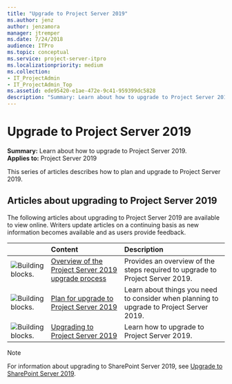 ```yaml
---
title: "Upgrade to Project Server 2019"
ms.author: jenz
author: jenzamora
manager: jtremper
ms.date: 7/24/2018
audience: ITPro
ms.topic: conceptual
ms.service: project-server-itpro
ms.localizationpriority: medium
ms.collection:
- IT_ProjectAdmin
- IT_ProjectAdmin_Top
ms.assetid: ede95420-e1ae-472e-9c41-959399dc5828
description: "Summary: Learn about how to upgrade to Project Server 2019."
---
```


# Upgrade to Project Server 2019
 
 **Summary:** Learn about how to upgrade to Project Server 2019.<br/>
**Applies to:** Project Server 2019
  
This series of articles describes how to plan and upgrade to Project Server 2019. 
  
## Articles about upgrading to Project Server 2019

The following articles about upgrading to Project Server 2019 are available to view online. Writers update articles on a continuing basis as new information becomes available and as users provide feedback.
  
|&nbsp;|**Content**|**Description**|
|:-----|:-----|:-----|
|![Building blocks.](images/mod_icon_buildingblock_M.png)|[Overview of the Project Server 2019 upgrade process](overview-of-the-project-server-2019-upgrade-process.md) <br/> |Provides an overview of the steps required to upgrade to Project Server 2019.  <br/> |
|![Building blocks.](images/mod_icon_buildingblock_M.png)|[Plan for upgrade to Project Server 2019](plan-for-upgrade-to-project-server-2019.md) <br/> |Learn about things you need to consider when planning to upgrade to Project Server 2019.  <br/> |
|![Building blocks.](images/mod_icon_buildingblock_M.png)|[Upgrading to Project Server 2019](upgrading-to-project-server-2019.md) <br/> |Learn how to upgrade to Project Server 2019.  <br/> |
   
> [!NOTE]
> For information about upgrading to SharePoint Server 2019, see [Upgrade to SharePoint Server 2019](/sharepoint/upgrade-and-update/upgrade-to-sharepoint-server-2019). 
